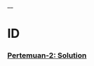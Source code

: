 __

# ID

### [Pertemuan-2: Solution](https://colab.research.google.com/drive/1cHoO1j6w9zBOeCDniYpve8Wp5-k7pMMF?usp=sharing)
